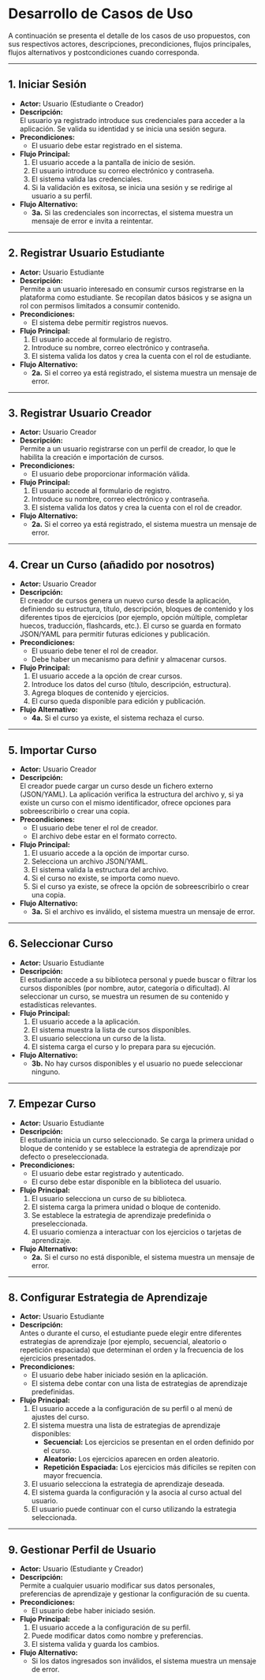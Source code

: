 # Desarrollo de Casos de Uso

A continuación se presenta el detalle de los casos de uso propuestos, con sus respectivos actores, descripciones, precondiciones, flujos principales, flujos alternativos y postcondiciones cuando corresponda.

---

## 1. Iniciar Sesión
- **Actor:** Usuario (Estudiante o Creador)
- **Descripción:**  
  El usuario ya registrado introduce sus credenciales para acceder a la aplicación. Se valida su identidad y se inicia una sesión segura.
- **Precondiciones:**  
  - El usuario debe estar registrado en el sistema.
- **Flujo Principal:**
  1. El usuario accede a la pantalla de inicio de sesión.
  2. El usuario introduce su correo electrónico y contraseña.
  3. El sistema valida las credenciales.
  4. Si la validación es exitosa, se inicia una sesión y se redirige al usuario a su perfil.
- **Flujo Alternativo:**
  - **3a.** Si las credenciales son incorrectas, el sistema muestra un mensaje de error e invita a reintentar.

---

## 2. Registrar Usuario Estudiante
- **Actor:** Usuario Estudiante
- **Descripción:**  
  Permite a un usuario interesado en consumir cursos registrarse en la plataforma como estudiante. Se recopilan datos básicos y se asigna un rol con permisos limitados a consumir contenido.
- **Precondiciones:**  
  - El sistema debe permitir registros nuevos.
- **Flujo Principal:**
  1. El usuario accede al formulario de registro.
  2. Introduce su nombre, correo electrónico y contraseña.
  3. El sistema valida los datos y crea la cuenta con el rol de estudiante.
- **Flujo Alternativo:**
  - **2a.** Si el correo ya está registrado, el sistema muestra un mensaje de error.

---

## 3. Registrar Usuario Creador
- **Actor:** Usuario Creador
- **Descripción:**  
  Permite a un usuario registrarse con un perfil de creador, lo que le habilita la creación e importación de cursos.
- **Precondiciones:**  
  - El usuario debe proporcionar información válida.
- **Flujo Principal:**
  1. El usuario accede al formulario de registro.
  2. Introduce su nombre, correo electrónico y contraseña.
  3. El sistema valida los datos y crea la cuenta con el rol de creador.
- **Flujo Alternativo:**
  - **2a.** Si el correo ya está registrado, el sistema muestra un mensaje de error.

---

## 4. Crear un Curso (añadido por nosotros)
- **Actor:** Usuario Creador
- **Descripción:**  
  El creador de cursos genera un nuevo curso desde la aplicación, definiendo su estructura, título, descripción, bloques de contenido y los diferentes tipos de ejercicios (por ejemplo, opción múltiple, completar huecos, traducción, flashcards, etc.). El curso se guarda en formato JSON/YAML para permitir futuras ediciones y publicación.
- **Precondiciones:**  
  - El usuario debe tener el rol de creador.
  - Debe haber un mecanismo para definir y almacenar cursos.
- **Flujo Principal:**
  1. El usuario accede a la opción de crear cursos.
  2. Introduce los datos del curso (título, descripción, estructura).
  3. Agrega bloques de contenido y ejercicios.
  4. El curso queda disponible para edición y publicación.
- **Flujo Alternativo:**
  - **4a.** Si el curso ya existe, el sistema rechaza el curso.

---
## 5. Importar Curso
- **Actor:** Usuario Creador
- **Descripción:**  
  El creador puede cargar un curso desde un fichero externo (JSON/YAML). La aplicación verifica la estructura del archivo y, si ya existe un curso con el mismo identificador, ofrece opciones para sobreescribirlo o crear una copia.
- **Precondiciones:**  
  - El usuario debe tener el rol de creador.
  - El archivo debe estar en el formato correcto.
- **Flujo Principal:**
  1. El usuario accede a la opción de importar curso.
  2. Selecciona un archivo JSON/YAML.
  3. El sistema valida la estructura del archivo.
  4. Si el curso no existe, se importa como nuevo.
  5. Si el curso ya existe, se ofrece la opción de sobreescribirlo o crear una copia.
- **Flujo Alternativo:**
  - **3a.** Si el archivo es inválido, el sistema muestra un mensaje de error.

---

## 6. Seleccionar Curso
- **Actor:** Usuario Estudiante
- **Descripción:**  
  El estudiante accede a su biblioteca personal y puede buscar o filtrar los cursos disponibles (por nombre, autor, categoría o dificultad). Al seleccionar un curso, se muestra un resumen de su contenido y estadísticas relevantes.
- **Flujo Principal:**
  1. El usuario accede a la aplicación.
  2. El sistema muestra la lista de cursos disponibles.
  3. El usuario selecciona un curso de la lista.
  4. El sistema carga el curso y lo prepara para su ejecución.
- **Flujo Alternativo:**
  - **3b.** No hay cursos disponibles y el usuario no puede seleccionar ninguno.

---

## 7. Empezar Curso
- **Actor:** Usuario Estudiante
- **Descripción:**  
  El estudiante inicia un curso seleccionado. Se carga la primera unidad o bloque de contenido y se establece la estrategia de aprendizaje por defecto o preseleccionada.
- **Precondiciones:**  
  - El usuario debe estar registrado y autenticado.
  - El curso debe estar disponible en la biblioteca del usuario.
- **Flujo Principal:**
  1. El usuario selecciona un curso de su biblioteca.
  2. El sistema carga la primera unidad o bloque de contenido.
  3. Se establece la estrategia de aprendizaje predefinida o preseleccionada.
  4. El usuario comienza a interactuar con los ejercicios o tarjetas de aprendizaje.
- **Flujo Alternativo:**
  - **2a.** Si el curso no está disponible, el sistema muestra un mensaje de error.

---

## 8. Configurar Estrategia de Aprendizaje
- **Actor:** Usuario Estudiante
- **Descripción:**  
  Antes o durante el curso, el estudiante puede elegir entre diferentes estrategias de aprendizaje (por ejemplo, secuencial, aleatorio o repetición espaciada) que determinan el orden y la frecuencia de los ejercicios presentados.
- **Precondiciones:**  
  - El usuario debe haber iniciado sesión en la aplicación.
  - El sistema debe contar con una lista de estrategias de aprendizaje predefinidas.
- **Flujo Principal:**
  1. El usuario accede a la configuración de su perfil o al menú de ajustes del curso.
  2. El sistema muestra una lista de estrategias de aprendizaje disponibles:
     - **Secuencial:** Los ejercicios se presentan en el orden definido por el curso.
     - **Aleatorio:** Los ejercicios aparecen en orden aleatorio.
     - **Repetición Espaciada:** Los ejercicios más difíciles se repiten con mayor frecuencia.
  3. El usuario selecciona la estrategia de aprendizaje deseada.
  4. El sistema guarda la configuración y la asocia al curso actual del usuario.
  5. El usuario puede continuar con el curso utilizando la estrategia seleccionada.

---

## 9. Gestionar Perfil de Usuario
- **Actor:** Usuario (Estudiante y Creador)
- **Descripción:**  
  Permite a cualquier usuario modificar sus datos personales, preferencias de aprendizaje y gestionar la configuración de su cuenta.
- **Precondiciones:**  
  - El usuario debe haber iniciado sesión.
- **Flujo Principal:**
  1. El usuario accede a la configuración de su perfil.
  2. Puede modificar datos como nombre y preferencias.
  3. El sistema valida y guarda los cambios.
- **Flujo Alternativo:**
  - Si los datos ingresados son inválidos, el sistema muestra un mensaje de error.
